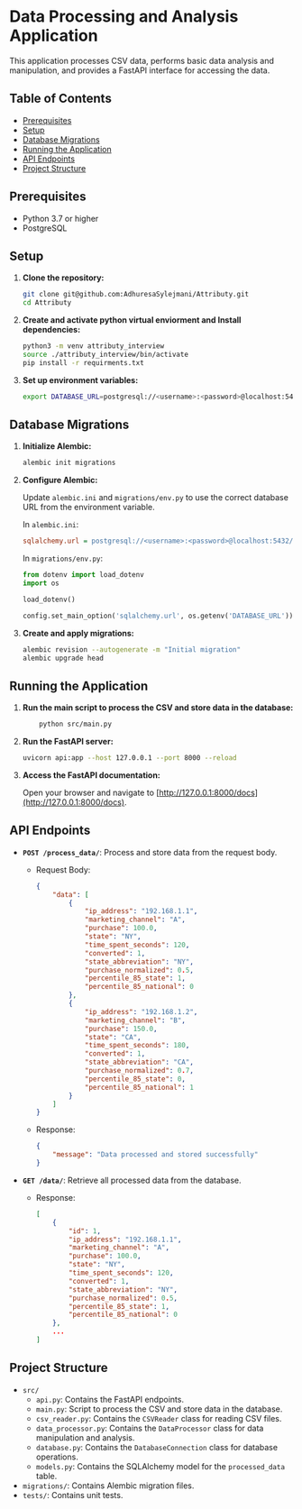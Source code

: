 # Data Processing and Analysis Application

This application processes CSV data, performs basic data analysis and manipulation, and provides a FastAPI interface for accessing the data.

## Table of Contents

- [Prerequisites](#prerequisites)
- [Setup](#setup)
- [Database Migrations](#database-migrations)
- [Running the Application](#running-the-application)
- [API Endpoints](#api-endpoints)
- [Project Structure](#project-structure)

## Prerequisites

- Python 3.7 or higher
- PostgreSQL

## Setup

1. **Clone the repository:**

    ```sh
    git clone git@github.com:AdhuresaSylejmani/Attributy.git
    cd Attributy
    ```

2. **Create and activate python virtual enviorment and Install dependencies:**

    ```sh
    python3 -m venv attributy_interview
    source ./attributy_interview/bin/activate
    pip install -r requirments.txt
    ```

3. **Set up environment variables:**

    ```sh
    export DATABASE_URL=postgresql://<username>:<password>@localhost:5432<database_name>
    ```

## Database Migrations

1. **Initialize Alembic:**

    ```sh
    alembic init migrations
    ```

2. **Configure Alembic:**

    Update `alembic.ini` and `migrations/env.py` to use the correct database URL from the environment variable.

    In `alembic.ini`:

    ```ini
    sqlalchemy.url = postgresql://<username>:<password>@localhost:5432/<database_name>
    ```

    In `migrations/env.py`:

    ```python
    from dotenv import load_dotenv
    import os

    load_dotenv()

    config.set_main_option('sqlalchemy.url', os.getenv('DATABASE_URL'))
    ```

3. **Create and apply migrations:**

    ```sh
    alembic revision --autogenerate -m "Initial migration"
    alembic upgrade head
    ```

## Running the Application

1. **Run the main script to process the CSV and store data in the database:**

    ```sh
        python src/main.py
    ```

2. **Run the FastAPI server:**

    ```sh
    uvicorn api:app --host 127.0.0.1 --port 8000 --reload    
    ```

3. **Access the FastAPI documentation:**

    Open your browser and navigate to [http://127.0.0.1:8000/docs](http://127.0.0.1:8000/docs).

## API Endpoints

- **`POST /process_data/`**: Process and store data from the request body.

    - Request Body:

        ```json
        {
            "data": [
                {
                    "ip_address": "192.168.1.1",
                    "marketing_channel": "A",
                    "purchase": 100.0,
                    "state": "NY",
                    "time_spent_seconds": 120,
                    "converted": 1,
                    "state_abbreviation": "NY",
                    "purchase_normalized": 0.5,
                    "percentile_85_state": 1,
                    "percentile_85_national": 0
                },
                {
                    "ip_address": "192.168.1.2",
                    "marketing_channel": "B",
                    "purchase": 150.0,
                    "state": "CA",
                    "time_spent_seconds": 180,
                    "converted": 1,
                    "state_abbreviation": "CA",
                    "purchase_normalized": 0.7,
                    "percentile_85_state": 0,
                    "percentile_85_national": 1
                }
            ]
        }
        ```

    - Response:

        ```json
        {
            "message": "Data processed and stored successfully"
        }
        ```

- **`GET /data/`**: Retrieve all processed data from the database.

    - Response:

        ```json
        [
            {
                "id": 1,
                "ip_address": "192.168.1.1",
                "marketing_channel": "A",
                "purchase": 100.0,
                "state": "NY",
                "time_spent_seconds": 120,
                "converted": 1,
                "state_abbreviation": "NY",
                "purchase_normalized": 0.5,
                "percentile_85_state": 1,
                "percentile_85_national": 0
            },
            ...
        ]
        ```

## Project Structure

- `src/`
    - `api.py`: Contains the FastAPI endpoints.
    - `main.py`: Script to process the CSV and store data in the database.
    - `csv_reader.py`: Contains the `CSVReader` class for reading CSV files.
    - `data_processor.py`: Contains the `DataProcessor` class for data manipulation and analysis.
    - `database.py`: Contains the `DatabaseConnection` class for database operations.
    - `models.py`: Contains the SQLAlchemy model for the `processed_data` table.
- `migrations/`: Contains Alembic migration files.
- `tests/`: Contains unit tests.

